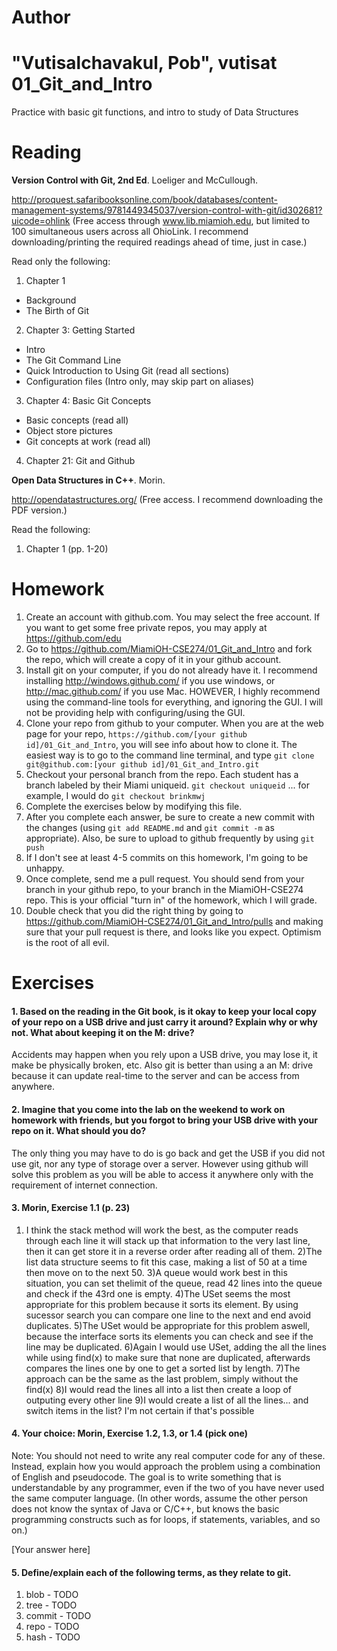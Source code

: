 Author
==========
"Vutisalchavakul, Pob", vutisat
01_Git_and_Intro
================

Practice with basic git functions, and intro to study of Data Structures

Reading
=======

**Version Control with Git, 2nd Ed**. Loeliger and McCullough. 

http://proquest.safaribooksonline.com/book/databases/content-management-systems/9781449345037/version-control-with-git/id302681?uicode=ohlink (Free access through www.lib.miamioh.edu, but limited to 100 simultaneous users across all OhioLink. I recommend downloading/printing the required readings ahead of time, just in case.)

Read only the following:

1. Chapter 1
  * Background
  * The Birth of Git
2. Chapter 3: Getting Started
  * Intro
  * The Git Command Line
  * Quick Introduction to Using Git (read all sections)
  * Configuration files (Intro only, may skip part on aliases)
3. Chapter 4: Basic Git Concepts
  * Basic concepts (read all)
  * Object store pictures
  * Git concepts at work (read all)
4. Chapter 21: Git and Github

**Open Data Structures in C++**. Morin. 

http://opendatastructures.org/ (Free access. I recommend downloading the PDF version.)

Read the following:

1. Chapter 1 (pp. 1-20)

Homework
========

1. Create an account with github.com. You may select the free account. If you want to get some free private repos, you may apply at https://github.com/edu
2. Go to https://github.com/MiamiOH-CSE274/01_Git_and_Intro and fork the repo, which will create a copy of it in your github account.
3. Install git on your computer, if you do not already have it. I recommend installing http://windows.github.com/ if you use windows, or http://mac.github.com/ if you use Mac. HOWEVER, I highly recommend using the command-line tools for everything, and ignoring the GUI. I will not be providing help with configuring/using the GUI.
4. Clone your repo from github to your computer. When you are at the web page for your repo, `https://github.com/[your github id]/01_Git_and_Intro`, you will see info about how to clone it. The easiest way is to go to the command line terminal, and type `git clone git@github.com:[your github id]/01_Git_and_Intro.git`
5. Checkout your personal branch from the repo. Each student has a branch labeled by their Miami uniqueid. `git checkout uniqueid` ... for example, I would do `git checkout brinkmwj`
6. Complete the exercises below by modifying this file.
7. After you complete each answer, be sure to create a new commit with the changes (using `git add README.md` and `git commit -m` as appropriate). Also, be sure to upload to github frequently by using `git push`
8. If I don't see at least 4-5 commits on this homework, I'm going to be unhappy.
9. Once complete, send me a pull request. You should send from your branch in your github repo, to your branch in the MiamiOH-CSE274 repo. This is your official "turn in" of the homework, which I will grade.
10. Double check that you did the right thing by going to https://github.com/MiamiOH-CSE274/01_Git_and_Intro/pulls and making sure that your pull request is there, and looks like you expect. Optimism is the root of all evil.

Exercises
=========

#### 1. Based on the reading in the Git book, is it okay to keep your local copy of your repo on a USB drive and just carry it around? Explain why or why not. What about keeping it on the M: drive?

Accidents may happen when you rely upon a USB drive, you may lose it, it make be physically broken, etc. Also git is better than using a an M: drive because it can update real-time to the server and can be access from anywhere.

#### 2. Imagine that you come into the lab on the weekend to work on homework with friends, but you forgot to bring your USB drive with your repo on it. What should you do?

The only thing you may have to do is go back and get the USB if you did not use git, nor any type of storage over a server. However using github will solve this problem as you will be able to access it anywhere only with the requirement of internet connection.

#### 3. Morin, Exercise 1.1 (p. 23)

1) I think the stack method will work the best, as the computer reads through each line it will stack up that information to the very last line, then it can get store it in a reverse order after reading all of them.
2)The list data structure seems to fit this case, making a list of 50 at a time then move on to the next 50.
3)A queue would work best in this situation, you can set thelimit of the queue, read 42 lines into the queue and check if the 43rd one is empty.
4)The USet seems the most appropriate for this problem because it sorts its element. By using sucessor search you can compare one line to the next and end avoid duplicates.
5)The USet would be appropriate for this problem aswell, because the interface sorts its elements you can check and see if the line may be duplicated.
6)Again I would use USet, adding the all the lines while using find(x) to make sure that none are duplicated, afterwards compares the lines one by one to get a sorted list by length.
7)The approach can be the same as the last problem, simply without the find(x)
8)I would read the lines all into a list then create a loop of outputing every other line
9)I would create a list of all the lines... and switch items in the list? I'm not certain if that's possible

#### 4. Your choice: Morin, Exercise 1.2, 1.3, or 1.4 (pick one)

Note: You should not need to write any real computer code for any of these. Instead, explain how you would approach the problem using a combination of English and pseudocode. The goal is to write something that is understandable by any programmer, even if the two of you have never used the same computer language. (In other words, assume the other person does not know the syntax of Java or C/C++, but knows the basic programming constructs such as for loops, if statements, variables, and so on.)

[Your answer here]

#### 5. Define/explain each of the following terms, as they relate to git.

1. blob - TODO
2. tree - TODO
3. commit - TODO
4. repo - TODO
5. hash - TODO